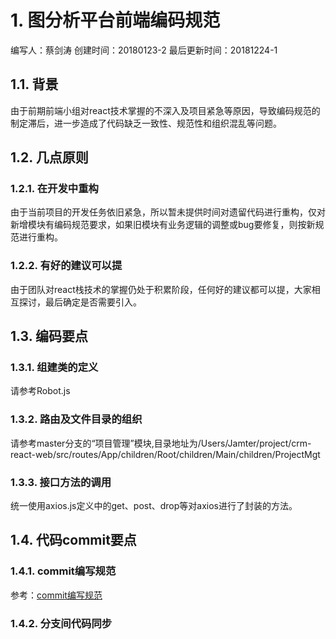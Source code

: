 # 1. 图分析平台前端编码规范
编写人：蔡剑涛
创建时间：20180123-2
最后更新时间：20181224-1

## 1.1. 背景
由于前期前端小组对react技术掌握的不深入及项目紧急等原因，导致编码规范的制定滞后，进一步造成了代码缺乏一致性、规范性和组织混乱等问题。

## 1.2. 几点原则
### 1.2.1. 在开发中重构
由于当前项目的开发任务依旧紧急，所以暂未提供时间对遗留代码进行重构，仅对新增模块有编码规范要求，如果旧模块有业务逻辑的调整或bug要修复，则按新规范进行重构。
### 1.2.2. 有好的建议可以提
由于团队对react栈技术的掌握仍处于积累阶段，任何好的建议都可以提，大家相互探讨，最后确定是否需要引入。

## 1.3. 编码要点
### 1.3.1. 组建类的定义
请参考Robot.js
### 1.3.2. 路由及文件目录的组织
请参考master分支的“项目管理”模块,目录地址为/Users/Jamter/project/crm-react-web/src/routes/App/children/Root/children/Main/children/ProjectMgt
### 1.3.3. 接口方法的调用
统一使用axios.js定义中的get、post、drop等对axios进行了封装的方法。

## 1.4. 代码commit要点
### 1.4.1. commit编写规范
参考：[commit编写规范](https://github.com/momopig/common/blob/master/%E5%89%8D%E7%AB%AF%E8%A7%84%E8%8C%83/git.md)
### 1.4.2. 分支间代码同步

